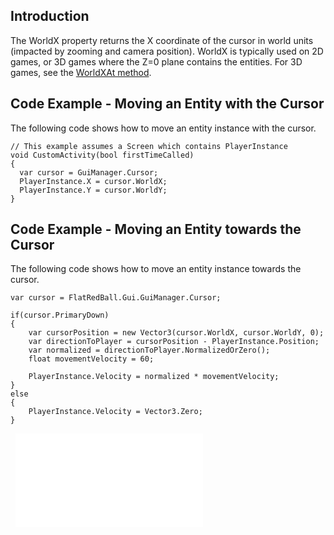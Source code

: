 ## Introduction

The WorldX property returns the X coordinate of the cursor in world units (impacted by zooming and camera position). WorldX is typically used on 2D games, or 3D games where the Z=0 plane contains the entities. For 3D games, see the [WorldXAt method](/documentation/api/flatredball/flatredball-gui/flatredball-gui-cursor/flatredball-gui-cursor-worldxat.md).

## Code Example - Moving an Entity with the Cursor

The following code shows how to move an entity instance with the cursor.

    // This example assumes a Screen which contains PlayerInstance
    void CustomActivity(bool firstTimeCalled)
    {
      var cursor = GuiManager.Cursor;
      PlayerInstance.X = cursor.WorldX;
      PlayerInstance.Y = cursor.WorldY;
    }

## Code Example - Moving an Entity towards the Cursor

The following code shows how to move an entity instance towards the cursor.

    var cursor = FlatRedBall.Gui.GuiManager.Cursor;

    if(cursor.PrimaryDown)
    {
        var cursorPosition = new Vector3(cursor.WorldX, cursor.WorldY, 0);
        var directionToPlayer = cursorPosition - PlayerInstance.Position;
        var normalized = directionToPlayer.NormalizedOrZero();
        float movementVelocity = 60;

        PlayerInstance.Velocity = normalized * movementVelocity;
    }
    else
    {
        PlayerInstance.Velocity = Vector3.Zero;
    }

  [![](/wp-content/uploads/2021/07/19_08-21-23.gif.md)](/wp-content/uploads/2021/07/19_08-21-23.gif.md)    
